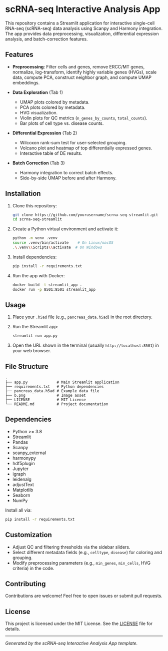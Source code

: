# scRNA-seq Interactive Analysis App

This repository contains a Streamlit application for interactive single-cell RNA-seq (scRNA-seq) data analysis using Scanpy and Harmony integration. The app provides data preprocessing, visualization, differential expression analysis, and batch-correction features.

## Features

* **Preprocessing**: Filter cells and genes, remove ERCC/MT genes, normalize, log-transform, identify highly variable genes (HVGs), scale data, compute PCA, construct neighbor graph, and compute UMAP embeddings.
* **Data Exploration** (Tab 1)

  * UMAP plots colored by metadata.
  * PCA plots colored by metadata.
  * HVG visualization.
  * Violin plots for QC metrics (`n_genes_by_counts`, `total_counts`).
  * Bar plots of cell type vs. disease counts.
* **Differential Expression** (Tab 2)

  * Wilcoxon rank-sum test for user-selected grouping.
  * Volcano plot and heatmap of top differentially expressed genes.
  * Interactive table of DE results.
* **Batch Correction** (Tab 3)

  * Harmony integration to correct batch effects.
  * Side-by-side UMAP before and after Harmony.

## Installation

1. Clone this repository:

   ```bash
   git clone https://github.com/yourusername/scrna-seq-streamlit.git
   cd scrna-seq-streamlit
   ```

2. Create a Python virtual environment and activate it:

   ```bash
   python -m venv .venv
   source .venv/bin/activate    # On Linux/macOS
   .\.venv\\Scripts\\activate  # On Windows
   ```

3. Install dependencies:

   ```bash
   pip install -r requirements.txt
   ```

4. Run the app with Docker:

   ```bash
   docker build -t streamlit_app .
   docker run -p 8501:8501 streamlit_app
   ```

## Usage

1. Place your `.h5ad` file (e.g., `pancreas_data.h5ad`) in the root directory.
2. Run the Streamlit app:

   ```bash
   streamlit run app.py
   ```
3. Open the URL shown in the terminal (usually `http://localhost:8501`) in your web browser.

## File Structure

```
.
├── app.py             # Main Streamlit application
├── requirements.txt   # Python dependencies
├── pancreas_data.h5ad # Example data file
├── b.png              # Image asset
├── LICENSE            # MIT License
└── README.md          # Project documentation
```

## Dependencies

* Python >= 3.8
* Streamlit
* Pandas
* Scanpy
* scanpy\_external
* harmonypy
* hdf5plugin
* Jupyter
* igraph
* leidenalg
* adjustText
* Matplotlib
* Seaborn
* NumPy

Install all via:

```bash
pip install -r requirements.txt
```

## Customization

* Adjust QC and filtering thresholds via the sidebar sliders.
* Select different metadata fields (e.g., `celltype`, `disease`) for coloring and grouping.
* Modify preprocessing parameters (e.g., `min_genes`, `min_cells`, HVG criteria) in the code.

## Contributing

Contributions are welcome! Feel free to open issues or submit pull requests.

## License

This project is licensed under the MIT License. See the [LICENSE](LICENSE) file for details.

---

*Generated by the scRNA-seq Interactive Analysis App template.*
